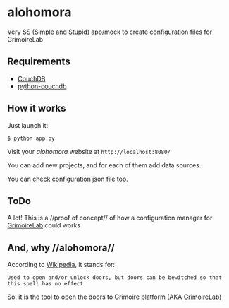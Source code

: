 # alohomora
Very SS (Simple and Stupid) app/mock to create configuration files for GrimoireLab

Requirements
------------

* [CouchDB](http://couchdb.apache.org/)
* [python-couchdb](https://pythonhosted.org/CouchDB/)

How it works
------------

Just launch it:

```shell
$ python app.py
```

Visit your *alohomora* website at `http://localhost:8080/`

You can add new projects, and for each of them add data sources.

You can check configuration json file too.

ToDo
----

A lot! This is a //proof of concept// of how a configuration manager for [GrimoireLab](http://grimoirelab.github.io) could works

And, why //alohomora//
---------------------

According to [Wikipedia](https://en.wikipedia.org/wiki/List_of_spells_in_Harry_Potter#Alohomora), it stands for:
```
Used to open and/or unlock doors, but doors can be bewitched so that this spell has no effect
```

So, it is the tool to open the doors to Grimoire platform (AKA [GrimoireLab](http://grimoirelab.github.io))
